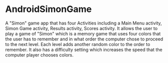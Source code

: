 # AndroidSimonGame

A "Simon" game app that has four Activities including a Main Menu activity, Simon Game activity, Results activity, Scores activity.  It allows the user to play a game of "Simon" which is a memory game that uses four colors that the user has to remember and in what order the computer chose to proceed to the next level. Each level adds another random color to the order to remember.  It also has a difficulty setting which increases the speed that the computer player chooses colors. 
